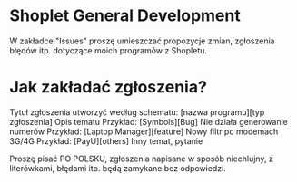 # Shoplet General Development

W zakładce "Issues" proszę umieszczać propozycje zmian, zgłoszenia błędów itp. dotyczące moich programów z Shopletu.

# Jak zakładać zgłoszenia?

Tytuł zgłoszenia utworzyć według schematu: [nazwa programu][typ zgłoszenia] Opis tematu
Przykład: [Symbols][Bug] Nie działa generowanie numerów
Przykład: [Laptop Manager][feature] Nowy filtr po modemach 3G/4G
Przykład: [PayU][others] Inny temat, pytanie

Proszę pisać PO POLSKU, zgłoszenia napisane w sposób niechlujny, z literówkami, błędami itp. będą zamykane bez odpowiedzi.

